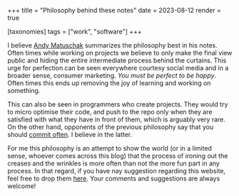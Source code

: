 +++
title = "Philosophy behind these notes"
date = 2023-08-12
render = true

[taxonomies]
tags = ["work", "software"]
+++

I believe [Andy Matuschak](https://notes.andymatuschak.org/About_these_notes?stackedNotes=z21cgR9K3UcQ5a7yPsj2RUim3oM2TzdBByZu) summarizes the philosophy best in his notes. Often times while working on projects we believe to only make the final view public and hiding the entire intermediate process behind the curtains. This urge for perfection can be seen everywhere courtesy social media and in a broader sense, consumer marketing. _You must be perfect to be happy_. Often times this ends up removing the joy of learning and working on something.

This can also be seen in programmers who create projects. They would try to micro optimise their code, and push to the repo only when they are satisfied with what they have in front of them, which is arguably very rare. On the other hand, opponents of the previous philosophy say that you should [commit often](https://sethrobertson.github.io/GitBestPractices/). I believe in the latter.

For me this philosophy is an attempt to show the world (or in a limited sense, whoever comes across this blog) that the process of ironing out the creases and the wrinkles is more often than not the more fun part in any process. In that regard, if you have nay suggestion regarding this website, feel free to drop them [here](https://github.com/InnocentZero/innocentzero.github.io/discussions/1). Your comments and suggestions are always welcome!
